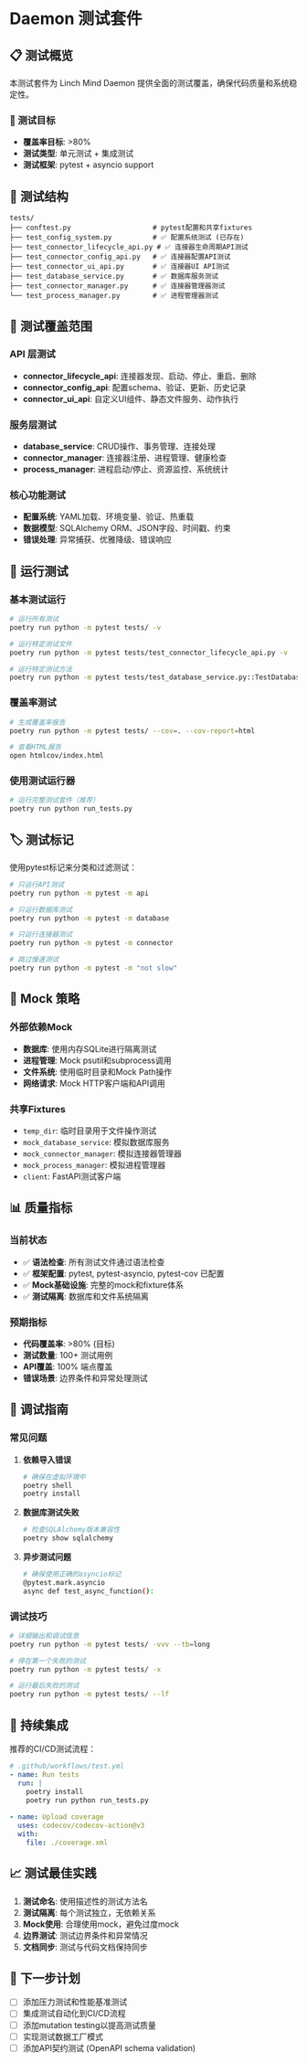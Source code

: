 # Daemon 测试套件

## 📋 测试概览

本测试套件为 Linch Mind Daemon 提供全面的测试覆盖，确保代码质量和系统稳定性。

### 🎯 测试目标
- **覆盖率目标**: >80%
- **测试类型**: 单元测试 + 集成测试
- **测试框架**: pytest + asyncio support

## 📁 测试结构

```
tests/
├── conftest.py                    # pytest配置和共享fixtures
├── test_config_system.py          # ✅ 配置系统测试 (已存在)
├── test_connector_lifecycle_api.py # ✅ 连接器生命周期API测试
├── test_connector_config_api.py   # ✅ 连接器配置API测试  
├── test_connector_ui_api.py       # ✅ 连接器UI API测试
├── test_database_service.py       # ✅ 数据库服务测试
├── test_connector_manager.py      # ✅ 连接器管理器测试
└── test_process_manager.py        # ✅ 进程管理器测试
```

## 🧪 测试覆盖范围

### API 层测试
- **connector_lifecycle_api**: 连接器发现、启动、停止、重启、删除
- **connector_config_api**: 配置schema、验证、更新、历史记录
- **connector_ui_api**: 自定义UI组件、静态文件服务、动作执行

### 服务层测试  
- **database_service**: CRUD操作、事务管理、连接处理
- **connector_manager**: 连接器注册、进程管理、健康检查
- **process_manager**: 进程启动/停止、资源监控、系统统计

### 核心功能测试
- **配置系统**: YAML加载、环境变量、验证、热重载
- **数据模型**: SQLAlchemy ORM、JSON字段、时间戳、约束
- **错误处理**: 异常捕获、优雅降级、错误响应

## 🚀 运行测试

### 基本测试运行
```bash
# 运行所有测试
poetry run python -m pytest tests/ -v

# 运行特定测试文件
poetry run python -m pytest tests/test_connector_lifecycle_api.py -v

# 运行特定测试方法
poetry run python -m pytest tests/test_database_service.py::TestDatabaseService::test_connector_crud_operations -v
```

### 覆盖率测试
```bash
# 生成覆盖率报告
poetry run python -m pytest tests/ --cov=. --cov-report=html

# 查看HTML报告
open htmlcov/index.html
```

### 使用测试运行器
```bash
# 运行完整测试套件（推荐）
poetry run python run_tests.py
```

## 🏷️ 测试标记

使用pytest标记来分类和过滤测试：

```bash
# 只运行API测试
poetry run python -m pytest -m api

# 只运行数据库测试  
poetry run python -m pytest -m database

# 只运行连接器测试
poetry run python -m pytest -m connector

# 跳过慢速测试
poetry run python -m pytest -m "not slow"
```

## 🔧 Mock 策略

### 外部依赖Mock
- **数据库**: 使用内存SQLite进行隔离测试
- **进程管理**: Mock psutil和subprocess调用
- **文件系统**: 使用临时目录和Mock Path操作
- **网络请求**: Mock HTTP客户端和API调用

### 共享Fixtures
- `temp_dir`: 临时目录用于文件操作测试
- `mock_database_service`: 模拟数据库服务
- `mock_connector_manager`: 模拟连接器管理器
- `mock_process_manager`: 模拟进程管理器
- `client`: FastAPI测试客户端

## 📊 质量指标

### 当前状态
- ✅ **语法检查**: 所有测试文件通过语法检查
- ✅ **框架配置**: pytest, pytest-asyncio, pytest-cov 已配置
- ✅ **Mock基础设施**: 完整的mock和fixture体系
- ✅ **测试隔离**: 数据库和文件系统隔离

### 预期指标
- **代码覆盖率**: >80% (目标)
- **测试数量**: 100+ 测试用例
- **API覆盖**: 100% 端点覆盖
- **错误场景**: 边界条件和异常处理测试

## 🐛 调试指南

### 常见问题

1. **依赖导入错误**
   ```bash
   # 确保在虚拟环境中
   poetry shell
   poetry install
   ```

2. **数据库测试失败**
   ```bash
   # 检查SQLAlchemy版本兼容性
   poetry show sqlalchemy
   ```

3. **异步测试问题**
   ```bash
   # 确保使用正确的asyncio标记
   @pytest.mark.asyncio
   async def test_async_function():
   ```

### 调试技巧
```bash
# 详细输出和调试信息
poetry run python -m pytest tests/ -vvv --tb=long

# 停在第一个失败的测试
poetry run python -m pytest tests/ -x

# 运行最后失败的测试
poetry run python -m pytest tests/ --lf
```

## 🔄 持续集成

推荐的CI/CD测试流程：

```yaml
# .github/workflows/test.yml
- name: Run tests
  run: |
    poetry install
    poetry run python run_tests.py
    
- name: Upload coverage
  uses: codecov/codecov-action@v3
  with:
    file: ./coverage.xml
```

## 📈 测试最佳实践

1. **测试命名**: 使用描述性的测试方法名
2. **测试隔离**: 每个测试独立，无依赖关系  
3. **Mock使用**: 合理使用mock，避免过度mock
4. **边界测试**: 测试边界条件和异常情况
5. **文档同步**: 测试与代码文档保持同步

## 🎯 下一步计划

- [ ] 添加压力测试和性能基准测试
- [ ] 集成测试自动化到CI/CD流程
- [ ] 添加mutation testing以提高测试质量
- [ ] 实现测试数据工厂模式
- [ ] 添加API契约测试 (OpenAPI schema validation)